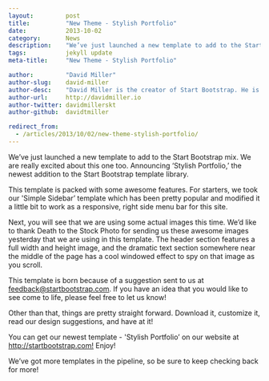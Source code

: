 ```yaml
---
layout:			post
title:			"New Theme - Stylish Portfolio"
date:			2013-10-02
category:		News
description:	"We’ve just launched a new template to add to the Start Bootstrap mix..."
tags:			jekyll update
meta-title:		"New Theme - Stylish Portfolio"

author:			"David Miller"
author-slug:	david-miller
author-desc:	"David Miller is the creator of Start Bootstrap. He is a front end web designer and developer working out of sunny Orlando, Florida."
author-url:		http://davidmiller.io
author-twitter:	davidmillerskt
author-github:	davidtmiller

redirect_from:
  - /articles/2013/10/02/new-theme-stylish-portfolio/
---
```


We’ve just launched a new template to add to the Start Bootstrap mix. We are really excited about this one too. Announcing ‘Stylish Portfolio,’ the newest addition to the Start Bootstrap template library.

This template is packed with some awesome features. For starters, we took our 'Simple Sidebar’ template which has been pretty popular and modified it a little bit to work as a responsive, right side menu bar for this site.

Next, you will see that we are using some actual images this time. We’d like to thank Death to the Stock Photo for sending us these awesome images yesterday that we are using in this template. The header section features a full width and height image, and the dramatic text section somewhere near the middle of the page has a cool windowed effect to spy on that image as you scroll.

This template is born because of a suggestion sent to us at feedback@startbootstrap.com. If you have an idea that you would like to see come to life, please feel free to let us know!

Other than that, things are pretty straight forward. Download it, customize it, read our design suggestions, and have at it!

You can get our newest template - 'Stylish Portfolio’ on our website at <http://startbootstrap.com!> Enjoy!

We’ve got more templates in the pipeline, so be sure to keep checking back for more!
